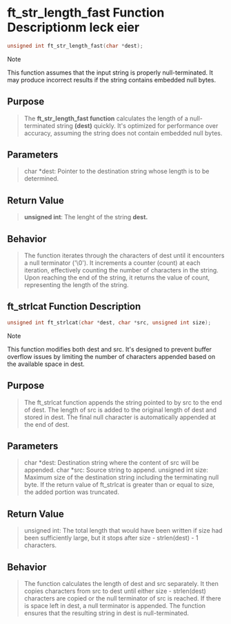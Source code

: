 # ft_str_length_fast Function Descriptionm leck eier
```c
unsigned int ft_str_length_fast(char *dest);
```
> [!NOTE]
> This function assumes that the input string is properly null-terminated.
>  It may produce incorrect results if the string contains embedded null bytes.

## Purpose

> The **ft_str_length_fast function** calculates the length of a null-terminated string **(dest)** quickly.
It's optimized for performance over accuracy, assuming the string does not contain embedded null bytes.
## Parameters
> char *dest: Pointer to the destination string whose length is to be determined.
## Return Value
> **unsigned int**: The lenght of the string **dest.**

## Behavior

> The function iterates through the characters of dest until it encounters a null terminator ('\0').
  It increments a counter (count) at each iteration, effectively counting the number of characters in the string.
> Upon reaching the end of the string, it returns the value of count, representing the length of the string.
## ft_strlcat Function Description

```c
unsigned int ft_strlcat(char *dest, char *src, unsigned int size);
```

> [!NOTE]
> This function modifies both dest and src.
> It's designed to prevent buffer overflow issues by limiting the number of characters appended based on the available space in dest.

## Purpose

> The ft_strlcat function appends the string pointed to by src to the end of dest. The length of src is added to the original length of dest and stored in dest.
> The final null character is automatically appended at the end of dest.

## Parameters

> char *dest: Destination string where the content of src will be appended.
char *src: Source string to append.
unsigned int size: Maximum size of the destination string including the terminating null byte.
> If the return value of ft_strlcat is greater than or equal to size, the added portion was truncated.

## Return Value

> unsigned int: The total length that would have been written if size had been sufficiently large,
> but it stops after size - strlen(dest) - 1 characters.

## Behavior

> The function calculates the length of dest and src separately. It then copies characters from src to dest until either size - strlen(dest) characters are copied or the null terminator of src is reached.
If there is space left in dest, a null terminator is appended.
The function ensures that the resulting string in dest is null-terminated.
